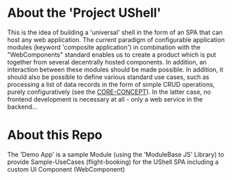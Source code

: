 # About the 'Project UShell'

This is the idea of building a 'universal' shell in the form of an SPA that can host any web application. The current paradigm of configurable application modules (keyword 'composite application') in combination with the "WebComponents" standard enables us to create a product which is put together from several decentrally hosted components. In addition, an interaction between these modules should be made possible. In addition, it should also be possible to define various standard use cases, such as processing a list of data records in the form of simple CRUD operations, purely configuratively (see the [CORE-CONCEPT](https://github.com/ProjectUShell/UShell.Docs/blob/master/core-idea-kornsw.md)). In the latter case, no frontend development is necessary at all - only a web service in the backend...



# About this Repo

The 'Demo App' is a sample Module (using the 'ModuleBase JS' Library) to provide Sample-UseCases (flight-booking) for the UShell SPA including a custom UI Component (WebComponent)